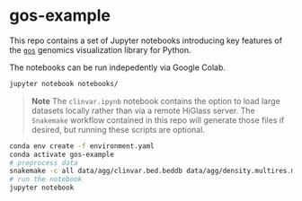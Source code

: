 # gos-example

This repo contains a set of Jupyter notebooks introducing key features of the [`gos`](https://github.com/gosling-lang/gos) genomics visualization library for Python.

The notebooks can be run indepedently via Google Colab.

```bash
jupyter notebook notebooks/
```

> **Note**  The `clinvar.ipynb` notebook contains the option to load large datasets locally rather than via a remote HiGlass server.
> The `Snakemake` workflow contained in this repo will generate those files if desired, but running these scripts are optional.

```bash
conda env create -f environment.yaml
conda activate gos-example
# preprocess data
snakemake -c all data/agg/clinvar.bed.beddb data/agg/density.multires.mv5
# run the notebook
jupyter notebook 
```
